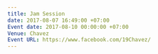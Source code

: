 ```yaml
---
title: Jam Session
date: 2017-08-07 16:49:00 +07:00
Event date: 2017-08-10 00:00:00 +07:00
Venue: Chavez
Event URL: https://www.facebook.com/19Chavez/
---
```


